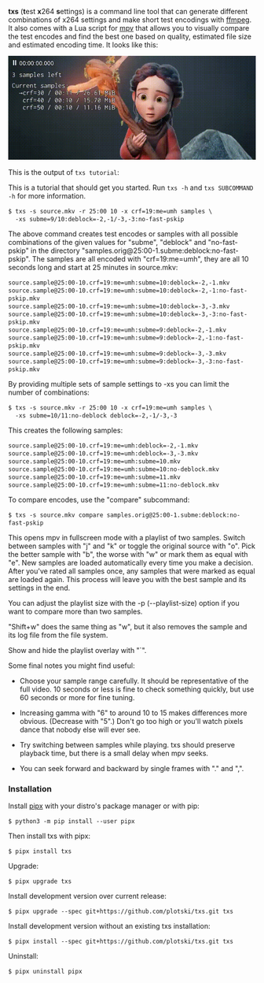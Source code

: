 **txs** (**t**est **x**264 **s**ettings) is a command line tool that can
generate different combinations of x264 settings and make short test encodings
with [ffmpeg](https://ffmpeg.org). It also comes with a Lua script for
[mpv](https://mpv.io) that allows you to visually compare the test encodes and
find the best one based on quality, estimated file size and estimated encoding
time. It looks like this:

![Demo](demo.gif)

This is the output of `txs tutorial`:

This is a tutorial that should get you started. Run `txs -h` and
`txs SUBCOMMAND -h` for more information.

    $ txs -s source.mkv -r 25:00 10 -x crf=19:me=umh samples \
      -xs subme=9/10:deblock=-2,-1/-3,-3:no-fast-pskip

The above command creates test encodes or samples with all possible combinations
of the given values for "subme", "deblock" and "no-fast-pskip" in the directory
"samples.orig@25:00-1.subme:deblock:no-fast-pskip". The samples are all encoded
with "crf=19:me=umh", they are all 10 seconds long and start at 25 minutes in
source.mkv:

    source.sample@25:00-10.crf=19:me=umh:subme=10:deblock=-2,-1.mkv
    source.sample@25:00-10.crf=19:me=umh:subme=10:deblock=-2,-1:no-fast-pskip.mkv
    source.sample@25:00-10.crf=19:me=umh:subme=10:deblock=-3,-3.mkv
    source.sample@25:00-10.crf=19:me=umh:subme=10:deblock=-3,-3:no-fast-pskip.mkv
    source.sample@25:00-10.crf=19:me=umh:subme=9:deblock=-2,-1.mkv
    source.sample@25:00-10.crf=19:me=umh:subme=9:deblock=-2,-1:no-fast-pskip.mkv
    source.sample@25:00-10.crf=19:me=umh:subme=9:deblock=-3,-3.mkv
    source.sample@25:00-10.crf=19:me=umh:subme=9:deblock=-3,-3:no-fast-pskip.mkv

By providing multiple sets of sample settings to -xs you can limit the number of
combinations:

    $ txs -s source.mkv -r 25:00 10 -x crf=19:me=umh samples \
      -xs subme=10/11:no-deblock deblock=-2,-1/-3,-3

This creates the following samples:

    source.sample@25:00-10.crf=19:me=umh:deblock=-2,-1.mkv
    source.sample@25:00-10.crf=19:me=umh:deblock=-3,-3.mkv
    source.sample@25:00-10.crf=19:me=umh:subme=10.mkv
    source.sample@25:00-10.crf=19:me=umh:subme=10:no-deblock.mkv
    source.sample@25:00-10.crf=19:me=umh:subme=11.mkv
    source.sample@25:00-10.crf=19:me=umh:subme=11:no-deblock.mkv

To compare encodes, use the "compare" subcommand:

    $ txs -s source.mkv compare samples.orig@25:00-1.subme:deblock:no-fast-pskip

This opens mpv in fullscreen mode with a playlist of two samples. Switch between
samples with "j" and "k" or toggle the original source with "o". Pick the better
sample with "b", the worse with "w" or mark them as equal with "e". New samples
are loaded automatically every time you make a decision. After you've rated all
samples once, any samples that were marked as equal are loaded again. This
process will leave you with the best sample and its settings in the end.

You can adjust the playlist size with the -p (--playlist-size) option if you
want to compare more than two samples.

"Shift+w" does the same thing as "w", but it also removes the sample and its log
file from the file system.

Show and hide the playlist overlay with "`".

Some final notes you might find useful:

- Choose your sample range carefully. It should be representative of the full
  video. 10 seconds or less is fine to check something quickly, but use 60
  seconds or more for fine tuning.

- Increasing gamma with "6" to around 10 to 15 makes differences more obvious.
  (Decrease with "5".) Don't go too high or you'll watch pixels dance that
  nobody else will ever see.

- Try switching between samples while playing. txs should preserve playback
  time, but there is a small delay when mpv seeks.

- You can seek forward and backward by single frames with "." and ",".

### Installation

Install [pipx](https://pipxproject.github.io/pipx/) with your distro's package
manager or with pip:

    $ python3 -m pip install --user pipx

Then install txs with pipx:

    $ pipx install txs

Upgrade:

    $ pipx upgrade txs

Install development version over current release:

    $ pipx upgrade --spec git+https://github.com/plotski/txs.git txs

Install development version without an existing txs installation:

    $ pipx install --spec git+https://github.com/plotski/txs.git txs

Uninstall:

    $ pipx uninstall pipx
